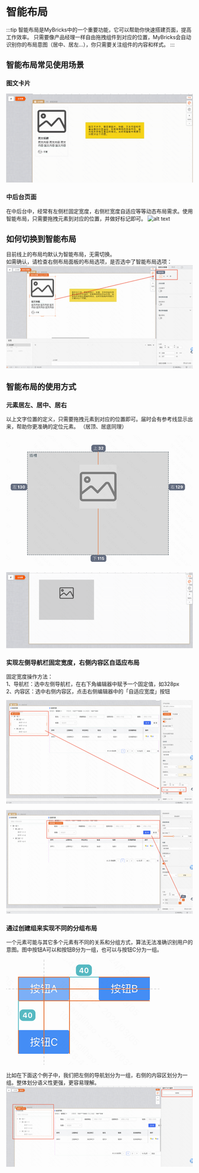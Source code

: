 # 智能布局

:::tip
智能布局是MyBricks中的一个重要功能，它可以帮助你快速搭建页面，提高工作效率。
只需要像产品经理一样自由拖拽组件到对应的位置，MyBricks会自动识别你的布局意图（居中、居左…），你只需要关注组件的内容和样式。
:::

## 智能布局常见使用场景
### 图文卡片
![alt text](<img/2024-03-07 16.24.29.gif>)

### 中后台页面
在中后台中，经常有左侧栏固定宽度，右侧栏宽度自适应等等动态布局需求。使用智能布局，只需要拖拽元素到对应的位置，并做好标记即可。
![alt text](<img/2024-03-08 17.42.38.gif>)


## 如何切换到智能布局
目前线上的布局均默认为智能布局，无需切换。   
如需确认，请检查右侧布局面板的布局选项，是否选中了智能布局选项：
![alt text](img/image.png)

## 智能布局的使用方式
### 元素居左、居中、居右
以上文字位置的定义，只需要拖拽元素到对应的位置即可。届时会有参考线显示出来，帮助你更准确的定位元素。
（居顶、居底同理）

![alt text](img/image-1.png)

![alt text](<img/2024-03-07 16.40.58.gif>)

### 实现左侧导航栏固定宽度，右侧内容区自适应布局
固定宽度操作方法：   
1、导航栏：选中左侧导航栏，在右下角编辑器中赋予一个固定值，如328px   
2、内容区：选中右侧内容区，点击右侧编辑器中的「自适应宽度」按钮

![alt text](img/image-4.png)

![alt text](img/image-5.png)

### 通过创建组来实现不同的分组布局
一个元素可能与其它多个元素有不同的关系和分组方式，算法无法准确识别用户的意图。图中按钮A可以和按钮B分为一组，也可以与按钮C分为一组。

![alt text](img/image-6.png)

比如在下面这个例子中，我们把左侧的导航划分为一组，右侧的内容区划分为一组。整体划分语义性更强，更容易理解。
![alt text](img/image-7.png)

